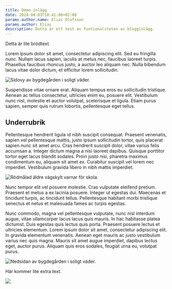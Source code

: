 ```yaml
---
title: Demo-inlägg
date: 2024-04-03T18:41:00+02:00
params.author.name: Elias Olofsson
params.author: Elias
description: Detta är ett test av funtionaliteten av blogginlägg.
---
```

Detta är lite brödtext.

Lorem ipsum dolor sit amet, consectetur adipiscing elit. Sed eu fringilla nunc. Nullam lacus sapien, iaculis at metus nec, faucibus laoreet turpis. Phasellus faucibus rhoncus justo, a auctor leo aliquam nec. Nulla bibendum lacus vitae dolor dictum, et efficitur lorem sollicitudin.

![Sidovy av bygdegården i soligt väder.](/images/uploads/skolan_sida.jpg "Bygdegården.")

Suspendisse vitae ornare erat. Aliquam tempus eros eu sollicitudin tristique. Aenean ac tellus consectetur, ultricies enim eu, posuere elit. Vestibulum nunc nisl, molestie et auctor volutpat, scelerisque et ligula. Etiam purus sapien, semper quis rutrum lobortis, pellentesque eget tellus.

## Underrubrik

Pellentesque hendrerit ligula id nibh suscipit consequat. Praesent venenatis, sapien vel pellentesque mattis, justo ipsum sollicitudin tortor, quis placerat sapien nunc sit amet arcu. Cras hendrerit suscipit dolor, vitae varius felis accumsan a. Integer dictum magna a nisi laoreet dapibus. Quisque porttitor tortor eget lacus blandit sodales. Proin justo nisi, pharetra maximus condimentum eu, aliquam sit amet ex. Curabitur suscipit vel lorem nec imperdiet. Vestibulum gravida libero in nibh mattis imperdiet.

![Rödmålad äldre vägskylt varnar för skola.](/images/uploads/skylten.jpg "Äldre vägskylt varnar för skola.")

Nunc tempor elit vel posuere molestie. Cras vulputate eleifend pretium. Praesent et metus a ex lacinia posuere. Integer ut egestas dui. Maecenas et tincidunt turpis, ac tincidunt tellus. Pellentesque habitant morbi tristique senectus et netus et malesuada fames ac turpis egestas.

Nunc commodo, magna vel pellentesque vulputate, nunc nisl interdum augue, vitae ullamcorper lacus lacus quis mauris. In hac habitasse platea dictumst. Duis egestas quis lectus quis porta. Praesent posuere lectus et ultricies elementum. Lorem ipsum dolor sit amet, consectetur adipiscing elit. In gravida elementum venenatis. Aenean eget mauris ac justo vestibulum varius nec quis magna. Mauris sit amet augue imperdiet, dapibus lectus eget, auctor purus. Aliquam quis eros sodales, feugiat urna eu, volutpat purus.

![Nedsidan av bygdegården i soligt väder.](/images/uploads/skolan_nedsida.jpg "Bygdegården från nedsidan.")

Här kommer lite extra text.

![](/images/uploads/skolan.jpg)
